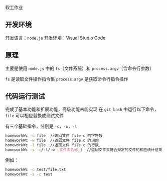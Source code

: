 软工作业

## 开发环境

开发语言：`node.js`
开发环境：Visual Studio Code

## 原理

主要是使用 `node.js` 中的 `fs`（文件系统）和 `process.argv`（含命令行参数）

`fs` 是读取文件操作指令集
`process.argv` 是获取命令行指令操作


## 代码运行测试
完成了基本功能和扩展功能，高级功能未能实现
在 `git bash` 中运行以下命令，`file` 可以相应替换成测试文件

有三个基础指令，分别是 `-c`，`-w`，`-l`
```bash
homeworkWc -c file  //返回文件 file.c 的字符数
homeworkWc -w file  //返回文件 file.c 的词的
homeworkWc -l file  //返回文件 file.c 的行数
homeworkWc -s -c/-l/-w [文件夹名称]]  //返回文件夹符合规定的文件的相应统计结果
```
例如：
```bash 输入命令行
homeworkWc -c test/file.txt
homeworkWc -s -c test
```


